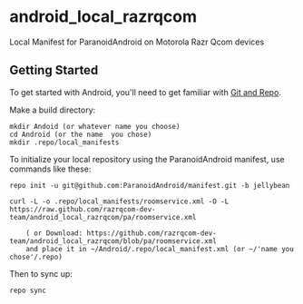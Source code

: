 android_local_razrqcom
======================

Local Manifest for ParanoidAndroid on Motorola Razr Qcom devices

Getting Started
---------------

To get started with Android, you'll need to get
familiar with [Git and Repo](http://source.android.com/download/using-repo).

Make a build directory:

	mkdir Andoid (or whatever name you choose)
	cd Android (or the name  you chose)
	mkdir .repo/local_manifests

To initialize your local repository using the ParanoidAndroid manifest, use commands like these:

    repo init -u git@github.com:ParanoidAndroid/manifest.git -b jellybean

    curl -L -o .repo/local_manifests/roomservice.xml -O -L https://raw.github.com/razrqcom-dev-team/android_local_razrqcom/pa/roomservice.xml
 
		( or Download: https://github.com/razrqcom-dev-team/android_local_razrqcom/blob/pa/roomservice.xml
		and place it in ~/Android/.repo/local_manifest.xml (or ~/'name you chose'/.repo)

Then to sync up:

    repo sync
